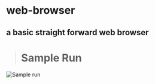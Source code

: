 # web-browser
a basic straight forward web browser
--
># Sample Run
![Sample run](https://lh4.googleusercontent.com/RSeIMN3ynndjNo2NU7umwEvPyzJ_IfvVJCnDlyYllEj046bxuQ2BhFzK8dA8E0_yGEUsIukBr24sk-sjVoFR=w958-h927)
